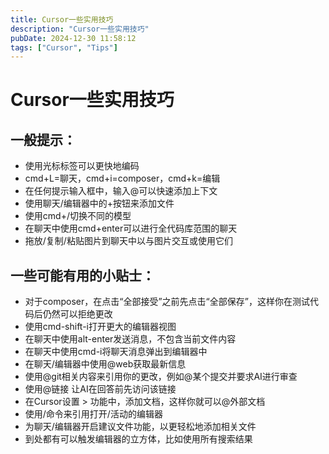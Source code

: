 ```yaml
---
title: Cursor一些实用技巧
description: "Cursor一些实用技巧"
pubDate: 2024-12-30 11:58:12
tags: ["Cursor", "Tips"]
---
```


# Cursor一些实用技巧
## 一般提示：

- 使用光标标签可以更快地编码
- cmd+L=聊天，cmd+i=composer，cmd+k=编辑
- 在任何提示输入框中，输入@可以快速添加上下文
- 使用聊天/编辑器中的+按钮来添加文件
- 使用cmd+/切换不同的模型
- 在聊天中使用cmd+enter可以进行全代码库范围的聊天
- 拖放/复制/粘贴图片到聊天中以与图片交互或使用它们

## 一些可能有用的小贴士：

- 对于composer，在点击“全部接受”之前先点击“全部保存”，这样你在测试代码后仍然可以拒绝更改
- 使用cmd-shift-i打开更大的编辑器视图
- 在聊天中使用alt-enter发送消息，不包含当前文件内容
- 在聊天中使用cmd-i将聊天消息弹出到编辑器中
- 在聊天/编辑器中使用@web获取最新信息
- 使用@git相关内容来引用你的更改，例如@某个提交并要求AI进行审查
- 使用@链接 让AI在回答前先访问该链接
- 在Cursor设置 > 功能中，添加文档，这样你就可以@外部文档
- 使用/命令来引用打开/活动的编辑器
- 为聊天/编辑器开启建议文件功能，以更轻松地添加相关文件
- 到处都有可以触发编辑器的立方体，比如使用所有搜索结果

